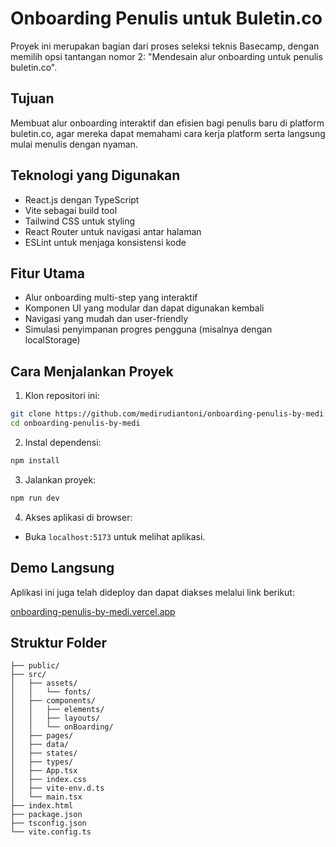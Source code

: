 # Onboarding Penulis untuk Buletin.co

Proyek ini merupakan bagian dari proses seleksi teknis Basecamp, dengan memilih opsi tantangan nomor 2: "Mendesain alur onboarding untuk penulis buletin.co".

## Tujuan

Membuat alur onboarding interaktif dan efisien bagi penulis baru di platform buletin.co, agar mereka dapat memahami cara kerja platform serta langsung mulai menulis dengan nyaman.

## Teknologi yang Digunakan

- React.js dengan TypeScript
- Vite sebagai build tool
- Tailwind CSS untuk styling
- React Router untuk navigasi antar halaman
- ESLint untuk menjaga konsistensi kode

## Fitur Utama

- Alur onboarding multi-step yang interaktif
- Komponen UI yang modular dan dapat digunakan kembali
- Navigasi yang mudah dan user-friendly
- Simulasi penyimpanan progres pengguna (misalnya dengan localStorage)

## Cara Menjalankan Proyek

1. Klon repositori ini:
```bash
git clone https://github.com/medirudiantoni/onboarding-penulis-by-medi.git
cd onboarding-penulis-by-medi
```

2. Instal dependensi:
```bash
npm install
```

3. Jalankan proyek:
```bash
npm run dev
```

4. Akses aplikasi di browser:
- Buka `localhost:5173` untuk melihat aplikasi.

## Demo Langsung

Aplikasi ini juga telah dideploy dan dapat diakses melalui link berikut:

[onboarding-penulis-by-medi.vercel.app](https://onboarding-penulis-by-medi.vercel.app/)

## Struktur Folder
```
├── public/
├── src/
│   ├── assets/
│   │   └── fonts/
│   ├── components/
│   │   ├── elements/
│   │   ├── layouts/
│   │   └── onBoarding/
│   ├── pages/
│   ├── data/
│   ├── states/
│   ├── types/
│   ├── App.tsx
│   ├── index.css
│   ├── vite-env.d.ts
│   └── main.tsx
├── index.html
├── package.json
├── tsconfig.json
└── vite.config.ts
```